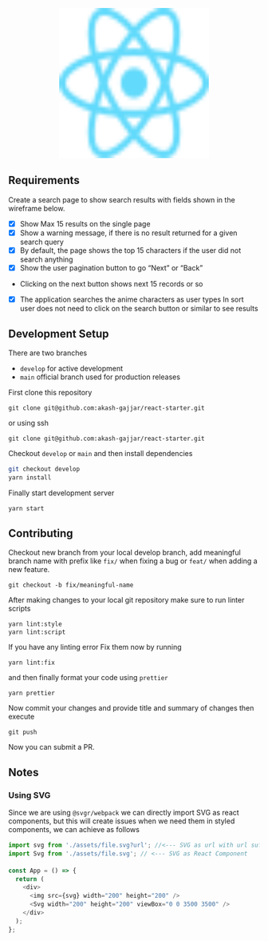 <p>
  <div align="center">
      <a href="https://github.com/akash-gajjar/react-starter">
        <img
          src="public/images/react.svg"
          alt="Anime Listing"
          width="300"
          height="300"
        />
      </a>
  </div>
</p>

## Requirements

Create a search page to show search results with fields shown in the
wireframe below.

- [x] Show Max 15 results on the single page
- [x] Show a warning message, if there is no result returned for a given search query
- [x] By default, the page shows the top 15 characters if the user did not search anything
- [x] Show the user pagination button to go “Next” or “Back”
- Clicking on the next button shows next 15 records or so
- [x] The application searches the anime characters as user types In sort user does not need to click on the search button or similar to see results

## Development Setup

There are two branches

- `develop` for active development
- `main` official branch used for production releases

First clone this repository

```text
git clone git@github.com:akash-gajjar/react-starter.git
```

or using ssh

```text
git clone git@github.com:akash-gajjar/react-starter.git
```

Checkout `develop` or `main` and then install dependencies

```sh
git checkout develop
yarn install
```

Finally start development server

```sh
yarn start
```

## Contributing

Checkout new branch from your local develop branch, add meaningful branch name with prefix like
`fix/` when fixing a bug or `feat/` when adding a new feature.

```text
git checkout -b fix/meaningful-name
```

After making changes to your local git repository make sure to run linter
scripts

```text
yarn lint:style
yarn lint:script
```

If you have any linting error Fix them now by running

```text
yarn lint:fix
```

and then finally format your code using `prettier`

```text
yarn prettier
```

Now commit your changes and provide title and summary of changes then execute

```text
git push
```

Now you can submit a PR.

## Notes

### Using SVG

Since we are using `@svgr/webpack` we can directly import SVG as react components, but
this will create issues when we need them in styled components, we can achieve as follows

```js
import svg from './assets/file.svg?url'; //<--- SVG as url with url suffix
import Svg from './assets/file.svg'; // <--- SVG as React Component

const App = () => {
  return (
    <div>
      <img src={svg} width="200" height="200" />
      <Svg width="200" height="200" viewBox="0 0 3500 3500" />
    </div>
  );
};
```
